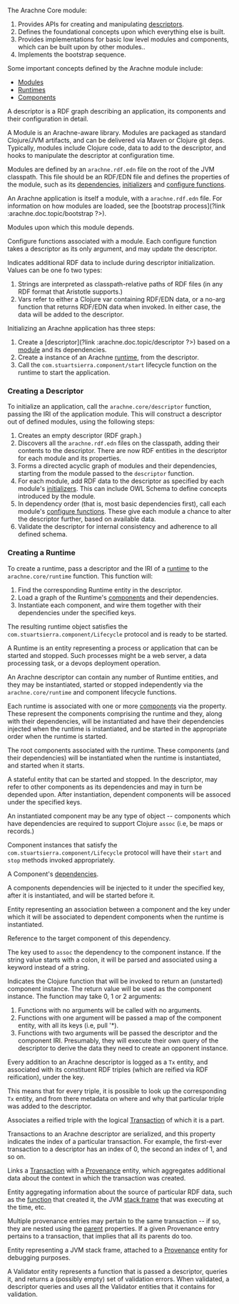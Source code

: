 <?prefix :arachne.*=urn:arachne: ?>

<?about http://arachne-framework.org/name/arachne-core ?>

The Arachne Core module:

1. Provides APIs for creating and manipulating [descriptors](<?link :arachne.doc.topic/descriptor ?>).
2. Defines the foundational concepts upon which everything else is
built.
3. Provides implementations for basic low level modules and components,
   which can be built upon by other modules..
4. Implements the bootstrap sequence.

Some important concepts defined by the Arachne module include:

- [Modules](<?link :arachne/Module ?>)
- [Runtimes](<?link :arachne/Runtime ?>)
- [Components](<?link :arachne/Component ?>)

<?about :arachne.doc.topic/descriptor ?>

A descriptor is a RDF graph describing an application, its components
and their configuration in detail.

<?about :arachne/Module ?>

A Module is an Arachne-aware library. Modules are packaged as standard
Clojure/JVM artifacts, and can be delivered via Maven or Clojure git
deps. Typically, modules include Clojure code, data to add to the
descriptor, and hooks to manipulate the descriptor at configuration
time.

Modules are defined by an `arachne.rdf.edn` file on the root of the JVM
classpath. This file should be an RDF/EDN file and defines the
properties of the module, such as its
[dependencies](<?link :arachne.module/dependencies ?>),
[initializers](<?link :arachne.module/initializers ?>) and
[configure functions](<?link :arachne.module/configure ?>).

An Arachne application is itself a module, with a `arachne.rdf.edn`
file. For information on how modules are loaded, see the
[bootstrap process](?link :arachne.doc.topic/bootstrap ?>).

<?about :arachne.module/dependencies ?>

Modules upon which this module depends.

<?about :arachne.module/configure ?>

Configure functions associated with a module. Each configure function
takes a descriptor as its only argument, and may update the descriptor.

<?about :arachne.module/include ?>

Indicates additional RDF data to include during descriptor
initialization. Values can be one fo two types:

1. Strings are interpreted as classpath-relative paths of RDF files
   (in any RDF format that Aristotle supports.)
2. Vars refer to either a Clojure var containing RDF/EDN data, or a
   no-arg function that returns RDF/EDN data when invoked. In either
   case, the data will be added to the descriptor.

<?about :arachne.doc.topic/bootstrap ?>

Initializing an Arachne application has three steps:

1. Create a [descriptor](?link :arachne.doc.topic/descriptor ?>)
   based on a [module](<?link :arachne/Module ?>) and its dependencies.
2. Create a instance of an Arachne [runtime](<?link :arachne/Runtime ?>),
   from the descriptor.
3. Call the `com.stuartsierra.component/start` lifecycle function on
   the runtime to start the application.

### Creating a Descriptor

To initialize an application, call the `arachne.core/descriptor`
function, passing the IRI of the application module. This will
construct a descriptor out of defined modules, using the following
steps:

1. Creates an empty descriptor (RDF graph.)
2. Discovers all the `arachne.rdf.edn` files on the classpath, adding
   their contents to the descriptor. There are now RDF entities in
   the descriptor for each module and its properties.
3. Forms a directed acyclic graph of modules and their
   dependencies, starting from the module passed to the
   `descriptor` function.
4. For each module, add RDF data to the descriptor as specified by
   each module's [initializers](<?link :arachne.module/initializers ?>).
   This can include OWL Schema to define concepts introduced
   by the module.
5. In dependency order (that is, most basic dependencies first),
   call each module's [configure functions](<?link :arachne.module/configure ?>).
   These give each module a chance to alter the descriptor further,
   based on available data.
6. Validate the descriptor for internal consistency and adherence
   to all defined schema.

### Creating a Runtime

To create a runtime, pass a descriptor and the IRI of a
[runtime](<?link :arachne/Runtime ?>) to the `arachne.core/runtime`
function. This function will:

1. Find the corresponding Runtime entity in the descriptor.
2. Load a graph of the Runtime's [components](<?link :arachne/Component ?>)
   and their dependencies.
3. Instantiate each component, and wire them together with their
   dependencies under the specified keys.

The resulting runtime object satisfies the
`com.stuartsierra.component/Lifecycle` protocol and is ready to be
started.

<?about :arachne/Runtime ?>

A Runtime is an entity representing a process or application that can
be started and stopped. Such processes might be a web server, a data
processing task, or a devops deployment operation.

An Arachne descriptor can contain any number of Runtime entities, and
they may be instantiated, started or stopped independently via the
`arachne.core/runtime` and component lifecycle functions.

Each runtime is associated with one or more [components](<?link :arachne/Component ?>)
via the <?ref :arachne.runtime/components ?> property. These represent
the components comprising the runtime and they, along with their dependencies,
will be instantiated and have their dependencies injected
when the runtime is instantiated, and be started in the
appropriate order when the runtime is started.

<?about :arachne.runtime/components ?>

The root components associated with the runtime. These components (and
their dependencies) will be instantiated when the runtime is
instantiated, and started when it starts.

<?about :arachne/Component ?>

A stateful entity that can be started and stopped. In the descriptor,
may refer to other components as its dependencies and may in turn be
depended upon. After instantiation, dependent components will be
assoced under the specified keys.

An instantiated component may be any type of object -- components
which have dependencies are required to support Clojure `assoc` (i.e,
be maps or records.)

Component instances that satisfy the
`com.stuartsierra.component/Lifecycle` protocol will have their
`start` and `stop` methods invoked appropriately.

<?about :arachne.component/dependencies ?>

A Component's [dependencies](<?link :arachne.component/Dependency ?>).

A components dependencies will be injected to it under the specified
key, after it is instantiated, and will be started before it.

<?about :arachne.component/Dependency ?>

Entity representing an association between a component and the key
under which it will be associated to dependent components when the
runtime is instantiated.

<?about :arachne.component.dependency/entity ?>

Reference to the target component of this dependency.

<?about :arachne.component.dependency/key ?>

The key used to `assoc` the dependency to the component instance. If
the string value starts with a colon, it will be parsed and associated
using a keyword instead of a string.

<?about :arachne.component/constructor ?>

Indicates the Clojure function that will be invoked to return an
(unstarted) component instance. The return value will be used as the
component instance. The function may take 0, 1 or 2 arguments:

1. Functions with no arguments will be called with no arguments.
2. Functions with one argument will be passed a map of the component
   entity, with all its keys (i.e, pull '*).
3. Functions with two arguments will be passed the descriptor and the
   component IRI. Presumably, they will execute their own query of the
   descriptor to derive the data they need to create an opponent
   instance.

<?about :arachne.descriptor/Tx ?>

Every addition to an Arachne descriptor is logged as a `Tx` entity,
and associated with its constituent RDF triples (which are reified via RDF
reification), under the <?ref :arachne.descriptor/tx ?> key.

This means that for every triple, it is possible to look up the
corresponding `Tx` entity, and from there metadata on where and why
that particular triple was added to the descriptor.

<?about :arachne.descriptor/tx ?>

Associates a reified triple with the logical [Transaction](<?link :arachne.descriptor/Tx ?>) of which it is a part.

<?about :arachne.descriptor.tx/index ?>

Transactions to an Arachne descriptor are serialized, and this
property indicates the index of a particular transaction. For example,
the first-ever transaction to a descriptor has an index of 0, the second an
index of 1, and so on.

<?about :arachne.descriptor.tx/provenance ?>

Links a [Transaction](<?link :arachne.descriptor/Tx ?>) with a
[Provenance](<?link :arachne/Provenance ?>) entity, which aggregates
additional data about the context in which the transaction was
created.

<?about :arachne/Provenance ?>

Entity aggregating information about the source of particular RDF data, such
as the [function](<?link :arachne.provenance/function ?>) that created
it, the JVM [stack frame](<?link :arachne.provenance/stack-frame ?>)
that was executing at the time, etc.

Multiple provenance entries may pertain to the same transaction -- if
so, they are nested using the [parent](<?link :arachne.provenance/parent ?>)
properties. If a given Provenance entry pertains to a transaction,
that implies that all its parents do too.

<?about :arachne/StackFrame ?>

Entity representing a JVM stack frame, attached to a
[Provenance](<?link :arachne/Provenance ?>) entity for debugging
purposes.

<?about :arachne.descriptor/Validator ?>

A Validator entity represents a function that is passed a descriptor,
queries it, and returns a (possibly empty) set of validation
errors. When validated, a descriptor queries and uses all the
Validator entities that it contains for validation.

